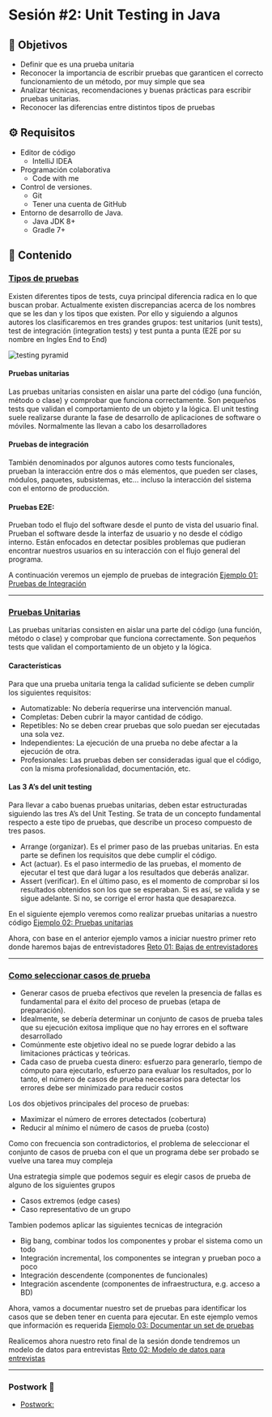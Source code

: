 # Sesión #2: Unit Testing in Java

## :dart: Objetivos

- Definir que es una prueba unitaria
- Reconocer la importancia de escribir pruebas que garanticen el correcto funcionamiento de un método, por muy simple
  que sea
- Analizar técnicas, recomendaciones y buenas prácticas para escribir pruebas unitarias.
- Reconocer las diferencias entre distintos tipos de pruebas

## ⚙ Requisitos

- Editor de código
  - IntelliJ IDEA
- Programación colaborativa
  - Code with me
- Control de versiones.
  - Git
  - Tener una cuenta de GitHub
- Entorno de desarrollo de Java.
  - Java JDK 8+
  - Gradle 7+

## 📂 Contenido

### <ins>Tipos de pruebas</ins>

Existen diferentes tipos de tests, cuya principal diferencia radica en lo que buscan probar. Actualmente existen discrepancias acerca de los nombres que se les dan y los tipos que existen. Por ello y siguiendo a algunos autores los clasificaremos en tres grandes grupos: test unitarios (unit tests), test de integración (integration tests) y test punta a punta (E2E por su nombre en Ingles End to End)

![testing pyramid](https://raw.githubusercontent.com/beduExpert/Java-Testing-2021/main/Sesion-02/Ejemplo-01/assets/testing%20pyramif.png)


#### Pruebas unitarias

Las pruebas unitarias consisten en aislar una parte del código (una función, método o clase) y comprobar que funciona correctamente. Son pequeños tests que validan el comportamiento de un objeto y la lógica.
El unit testing suele realizarse durante la fase de desarrollo de aplicaciones de software o móviles. Normalmente las llevan a cabo los desarrolladores


#### Pruebas de integración

También denominados por algunos autores como tests funcionales, prueban la interacción entre dos o más elementos, que pueden ser clases, módulos, paquetes, subsistemas, etc… incluso la interacción del sistema con el entorno de producción.

#### Pruebas E2E:
Prueban todo el flujo del software desde el punto de vista del usuario final. Prueban el software desde la interfaz de usuario y no desde el código interno. Están enfocados en detectar posibles problemas que pudieran encontrar nuestros usuarios en su interacción con el flujo general del programa.

A continuación veremos un ejemplo de pruebas de integración [Ejemplo 01: Pruebas de Integración](./Ejemplo-01)

---

### <ins>Pruebas Unitarias</ins>

Las pruebas unitarias consisten en aislar una parte del código (una función, método o clase) y
comprobar que funciona correctamente. Son pequeños tests que validan el comportamiento de un
objeto y la lógica.

#### Características
Para que una prueba unitaria tenga la calidad suficiente se deben cumplir los siguientes requisitos:

- Automatizable: No debería requerirse una intervención manual.
- Completas: Deben cubrir la mayor cantidad de código.
- Repetibles: No se deben crear pruebas que solo puedan ser ejecutadas una sola vez.
- Independientes: La ejecución de una prueba no debe afectar a la ejecución de otra.
- Profesionales: Las pruebas deben ser consideradas igual que el código, con la misma
profesionalidad, documentación, etc.


#### Las 3 A’s del unit testing

Para llevar a cabo buenas pruebas unitarias, deben estar estructuradas siguiendo las tres A’s del Unit
Testing. Se trata de un concepto fundamental respecto a este tipo de pruebas, que describe un proceso
compuesto de tres pasos.

- Arrange (organizar). Es el primer paso de las pruebas unitarias. En esta parte se definen los
requisitos que debe cumplir el código.
- Act (actuar). Es el paso intermedio de las pruebas, el momento de ejecutar el test que dará
lugar a los resultados que deberás analizar.
- Assert (verificar). En el último paso, es el momento de comprobar si los resultados obtenidos
son los que se esperaban. Si es así, se valida y se sigue adelante. Si no, se corrige el error hasta
que desaparezca.

En el siguiente ejemplo veremos como realizar pruebas unitarias a nuestro código [Ejemplo 02: Pruebas unitarias](./Ejemplo-02)

Ahora, con base en el anterior ejemplo vamos a iniciar nuestro primer reto donde haremos bajas de entrevistadores [Reto 01: Bajas de entrevistadores](./Reto-01)

---

### <ins>Como seleccionar casos de prueba</ins>

- Generar casos de prueba efectivos que revelen la presencia de fallas es fundamental para el éxito del proceso de pruebas (etapa de preparación).
- Idealmente, se debería determinar un conjunto de casos de prueba tales que su ejecución exitosa implique que no hay errores en el software desarrollado
- Comúnmente este objetivo ideal no se puede lograr debido a las limitaciones prácticas y teóricas.
- Cada caso de prueba cuesta dinero: esfuerzo para generarlo, tiempo de cómputo para ejecutarlo, esfuerzo para evaluar los resultados, por lo tanto, el número de casos de prueba necesarios para detectar los errores debe ser minimizado para reducir costos

Los dos objetivos principales del proceso de pruebas:
- Maximizar el número de errores detectados (cobertura)
- Reducir al mínimo el número de casos de prueba (costo)

Como con frecuencia son contradictorios, el problema de seleccionar el conjunto de casos de prueba con el que un programa debe ser probado se vuelve una tarea muy compleja

Una estrategia simple que podemos seguir es elegir casos de prueba de alguno de los siguientes grupos

- Casos extremos (edge cases)
- Caso representativo de un grupo

Tambien podemos aplicar las siguientes tecnicas de integración

- Big bang, combinar todos los componentes y probar el sistema como un todo
- Integración incremental, los componentes se integran y prueban poco a poco
- Integración descendente (componentes de funcionales)
- Integración ascendente (componentes de infraestructura, e.g. acceso a BD)


Ahora, vamos a documentar nuestro set de pruebas para identificar los casos que se deben tener en cuenta para ejecutar. En este ejemplo vemos que información es requerida [Ejemplo 03: Documentar un set de pruebas](./Ejemplo-03)

Realicemos ahora nuestro reto final de la sesión donde tendremos un modelo de datos para entrevistas [Reto 02: Modelo de datos para entrevistas](./Reto-02)


---

### Postwork :memo:

- [Postwork:](./Postwork/README.md)




